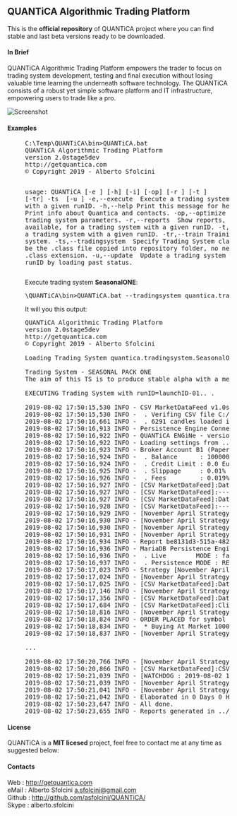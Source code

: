 ## QUANTiCA Algorithmic Trading Platform

This is the __official repository__ of QUANTiCA project where you can find stable and last beta versions ready to be downloaded.

#### In Brief
QUANTiCA Algorithmic Trading Platform empowers the trader to focus on trading system development, testing and final execution without losing valuable time learning the underneath software technology. The QUANTiCA consists of a robust yet simple software platform and IT infrastructure, empowering users to trade like a pro.

![Screenshot](https://raw.githubusercontent.com/asfolcini/QUANTiCA/master/docs/screenshot.png)

#### Examples
<dd>
<pre>
C:\Temp\QUANTiCA\bin>QUANTiCA.bat
QUANTiCA Algorithmic Trading Platform
version 2.0stage5dev
http://getquantica.com
© Copyright 2019 - Alberto Sfolcini <a.sfolcini@gmail.com>

usage: QUANTiCA [-e <arg>] [-h] [-i] [-op] [-r <arg>] [-t <arg>] [-tr] -ts
       <arg> [-u <arg>]
 -e,--execute <arg>          Execute a trading system with a given runID.
 -h,--help                   Print this message for help.
 -i,--info                   Print info about Quantica and contacts.
 -op,--optimize              Optimizing the trading system parameters.
 -r,--reports <arg>          Show reports, if available, for a trading
                             system with a given runID.
 -t,--test <arg>             Test a trading system with a given runID.
 -tr,--train                 Training the trading system.
 -ts,--tradingsystem <arg>   Specify Trading System class, it must be the
                             .class file copied into repository folder, no
                             need to specify the .class extension.
 -u,--update <arg>           Update a trading system with a given runID by
                             loading past status.
</pre>

Execute trading system __SeasonalONE__:
<pre>
\QUANTiCA\bin>QUANTiCA.bat --tradingsystem quantica.tradingsystem.SeasonalONE --execute launchID-01
</pre>

It will you this output:

<pre>
QUANTiCA Algorithmic Trading Platform
version 2.0stage5dev
http://getquantica.com
© Copyright 2019 - Alberto Sfolcini <a.sfolcini@gmail.com>

Loading Trading System quantica.tradingsystem.SeasonalONE.. .

Trading System - SEASONAL PACK ONE
The aim of this TS is to produce stable alpha with a medium-low risk profile.

EXECUTING Trading System with runID=launchID-01.. .

2019-08-02 17:50:15,530 INFO - CSV MarketDataFeed v1.0stable (YAHOO CSV FORMAT)
2019-08-02 17:50:15,530 INFO -  . Verifing CSV file C:/Temp/Storico/SPY.csv
2019-08-02 17:50:16,661 INFO -  . 6291 candles loaded in memory.
2019-08-02 17:50:16,913 INFO - Persistence Engine Connected to 127.0.0.1:3306/db-quantica-core
2019-08-02 17:50:16,922 INFO - QUANTiCA ENGiNe - version 2.0stage5dev fired up!
2019-08-02 17:50:16,922 INFO - Loading settings from ../config/quantica.properties.. .
2019-08-02 17:50:16,923 INFO - Broker Account B1 (Paper Broker)
2019-08-02 17:50:16,924 INFO -  . Balance      : 1000000.0 Euro
2019-08-02 17:50:16,924 INFO -  . Credit Limit : 0.0 Euro
2019-08-02 17:50:16,925 INFO -  . Slippage     : 0.01%
2019-08-02 17:50:16,926 INFO -  . Fees         : 0.019% (Min:4.0)(Max:19.0)
2019-08-02 17:50:16,927 INFO - [CSV MarketDataFeed]:DataFeed CSV MarketDataFeed [ID:4c3eeee1-be18-4054-9cc1-07c9b8af00cf]
2019-08-02 17:50:16,927 INFO - [CSV MarketDataFeed]:------------------------------------------------------------------------------------
2019-08-02 17:50:16,927 INFO - [CSV MarketDataFeed]:DataFeedNoName
2019-08-02 17:50:16,928 INFO - [CSV MarketDataFeed]:------------------------------------------------------------------------------------
2019-08-02 17:50:16,929 INFO - [November April Strategy] Strategy November April Strategy [ID:da595b92-a6d6-4308-90cc-700ad16a3dd5]
2019-08-02 17:50:16,930 INFO - [November April Strategy] ------------------------------------------------------------------------------------------
2019-08-02 17:50:16,930 INFO - [November April Strategy] This strategy tries to exploit the seasonal November-April effect.
2019-08-02 17:50:16,931 INFO - [November April Strategy] ------------------------------------------------------------------------------------------
2019-08-02 17:50:16,934 INFO - Report be8131d3-515a-482d-b8fb-452c80f0683c ()
2019-08-02 17:50:16,936 INFO - MariaDB Persistence Engine for QUANTiCA - 2019.06.14 (c) Alberto Sfolcini <a.sfolcini@gmail.com>
2019-08-02 17:50:16,936 INFO -  . Live        MODE : false
2019-08-02 17:50:16,937 INFO -  . Persistence MODE : RESET
2019-08-02 17:50:17,023 INFO - Strategy [November April Strategy] subscribed to marketData.
2019-08-02 17:50:17,024 INFO - [November April Strategy] onStart():
2019-08-02 17:50:17,025 INFO - [CSV MarketDataFeed]:DataFeed (CSV MarketDataFeed) activated on tcp://localhost:6000
2019-08-02 17:50:17,146 INFO - [November April Strategy]  connected to tcp://localhost:6000 and ready to get marketData (using filer '' )
2019-08-02 17:50:17,356 INFO - [CSV MarketDataFeed]:DataFeed is waiting for clients [1] to connect...
2019-08-02 17:50:17,684 INFO - [CSV MarketDataFeed]:Client [1] 'November April Strategy' synched.
2019-08-02 17:50:18,816 INFO - [November April Strategy] BUY Triggered on 1993-10-27
2019-08-02 17:50:18,824 INFO - ORDER PLACED for symbol [SPY][ID:B-19931027]
2019-08-02 17:50:18,834 INFO -  * Buying At Market 1000 of [SPY] amount: 29,696.095 Euro
2019-08-02 17:50:18,837 INFO - [November April Strategy] onExecution(): transactionID: 91bd1e2c-5981-4ffb-b0cb-c7e1dbc40f14

...

2019-08-02 17:50:20,766 INFO - [November April Strategy] INVOKE_STOP DETECTED...
2019-08-02 17:50:20,866 INFO - [CSV MarketDataFeed]:CSV MarketDataFeed disconnected from tcp://localhost:6000
2019-08-02 17:50:21,039 INFO - [WATCHDOG : 2019-08-02 17:50:21.039 : system is running... ]
2019-08-02 17:50:21,039 INFO - [November April Strategy] Stopping safely...
2019-08-02 17:50:21,041 INFO - [November April Strategy] onStop():
2019-08-02 17:50:21,042 INFO - Elaborated in 0 Days 0 Hours 0 Minutes 4 Seconds (4106 millis). [Processors: 4][Memory Free/Total: 113197512/128974848 bytes]
2019-08-02 17:50:23,647 INFO - All done.
2019-08-02 17:50:23,655 INFO - Reports generated in ../reports/launchID-01/Report-20190802_175016.txt
</pre>
</dd>
         
#### License
QUANTiCA is a __MIT licesed__ project, feel free to contact me at any time as suggested below:

#### Contacts
Web    : http://getquantica.com<br>
eMail  : Alberto Sfolcini <a.sfolcini@gmail.com><br>
Github : http://github.com/asfolcini/QUANTiCA/<br>
Skype  : alberto.sfolcini<br>



